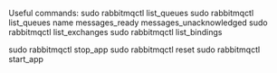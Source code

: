 
Useful commands:
sudo rabbitmqctl list_queues
sudo rabbitmqctl list_queues name messages_ready messages_unacknowledged
sudo rabbitmqctl list_exchanges
sudo rabbitmqctl list_bindings

sudo rabbitmqctl stop_app
sudo rabbitmqctl reset
sudo rabbitmqctl start_app